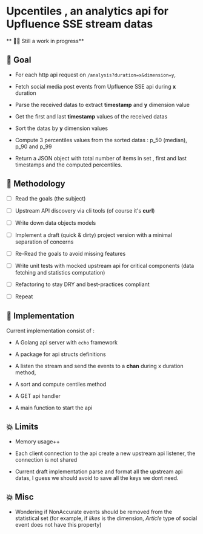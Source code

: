# Upcentiles , an analytics api for Upfluence SSE stream datas

** 🧑‍🔬 Still a work in progress**

## 🥅  Goal

- For each http api request on `/analysis?duration=x&dimension=y`,

- Fetch social media post events from Upfluence SSE api during **x** duration

- Parse the received datas to extract **timestamp** and **y** dimension value

- Get the first and last **timestamp** values of the received datas

- Sort the datas by **y** dimension values

- Compute 3 percentiles values from the sorted datas : p_50 (median), p_90 and p_99

- Return a JSON object with total number of items in set , first and last timestamps and the computed percentiles.

## 📓 Methodology

- [ ] Read the goals (the subject)

- [ ] Upstream API discovery via cli tools (of course it's **curl**)

- [ ] Write down data objects models

- [ ] Implement a draft (quick & dirty) project version with a minimal separation of concerns

- [ ] Re-Read the goals to avoid missing features

- [ ] Write unit tests with mocked upstream api for critical components (data fetching and statistics computation)

- [ ] Refactoring to stay DRY and best-practices compliant

- [ ] Repeat

## 📓 Implementation

Current implementation consist of :

- A Golang api server with `echo` framework

- A package for api structs definitions

- A listen the stream and send the events to a **chan** during x duration method, 

- A sort and compute centiles method

- A GET api handler

- A main function to start the api

## 💥 Limits

- Memory usage++

- Each client connection to the api create a new upstream api listener, the connection is not shared

- Current draft implementation parse and format all the upstream api datas, I guess we should avoid to save all the keys we dont need.

## 💥 Misc

- Wondering if NonAccurate events should be removed from the statistical set (for example, if _likes_ is the dimension, _Article_ type of social event does not have this property)
